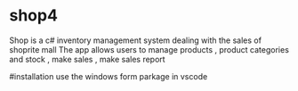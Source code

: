 # shop4
Shop is a c# inventory management system dealing with the sales of shoprite mall 
The app allows users to manage products , product categories and stock , make sales , make sales report  

#installation
use the windows form parkage in vscode





